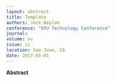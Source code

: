 ```yaml
---
layout: abstract
title: Template
authors: Jack Neylon
conference: "GPU Technology Conference"
journal: 
volume: vv
issue: ii
location: San Jose, CA
date: 2017-05-01
---
```

**Abstract**
